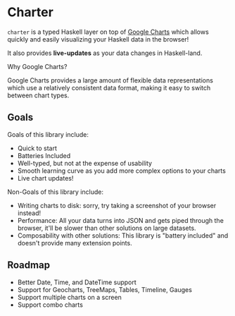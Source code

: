 # Charter

`charter` is a typed Haskell layer on top of [Google Charts](https://developers.google.com/chart) 
which allows quickly and easily visualizing your Haskell data in the browser!

It also provides **live-updates** as your data changes in Haskell-land.

Why Google Charts?

Google Charts provides a large amount of flexible data representations which 
use a relatively consistent data format, making it easy to switch between chart types.

## Goals

Goals of this library include:

* Quick to start
* Batteries Included
* Well-typed, but not at the expense of usability
* Smooth learning curve as you add more complex options to your charts
* Live chart updates!

Non-Goals of this library include:

* Writing charts to disk: sorry, try taking a screenshot of your browser instead!
* Performance: All your data turns into JSON and gets piped through the browser, it'll be slower than other solutions on large datasets.
* Composability with other solutions: This library is "battery included" and doesn't provide many extension points.

## Roadmap

* Better Date, Time, and DateTime support
* Support for Geocharts, TreeMaps, Tables, Timeline, Gauges
* Support multiple charts on a screen
* Support combo charts
